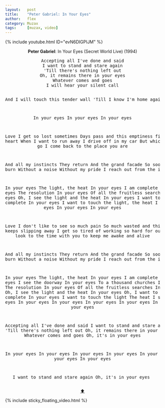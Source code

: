 ```yaml
---
layout:   post
title:    "Peter Gabriel: In Your Eyes"
author:   flex
category: Muzax
tags:     [muzax, video]
---
```


{% include youtube.html ID="evN6DIGPIJM" %}

<!-- break -->

<a id="top"></a>
<div id="lyrics"><div class="lyricsheader"><p><center><b>Peter Gabriel</b>: In Your Eyes (Secret World Live) (1994)</center></p></div>

<center><pre>
Accepting all I've done and said
I want to stand and stare again
'Till there's nothing left out
Oh, it remains there in your eyes
Whatever comes and goes
I will hear your silent call

And I will touch this tender wall
'Till I know I'm home again

In your eyes
In your eyes
In your eyes

Love
I get so lost sometimes
Days pass and this emptiness fills my heart
When I want to run away
I drive off in my car
But whichever way I go
I come back to the place you are

And all my instincts
They return
And the grand facade
So soon will burn
Without a noise
Without my pride
I reach out from the inside

In your eyes
The light, the heat
In your eyes
I am complete
In your eyes
The resolution
In your eyes
Of all the fruitless searches In your eyes
Oh, I see the light and the heat
In your eyes
I want to be that complete
In your eyes
I want to touch the light, the heat
I see in your eyes
In your eyes
In your eyes

Love
I don't like to see so much pain
So much wasted and this moment keeps slipping away
I get so tired of working so hard for our survival
I look to the time with you to keep me awake and alive

And all my instincts
They return
And the grand facade
So soon will burn
Without a noise
Without my pride
I reach out from the inside

In your eyes
The light, the heat
In your eyes
I am complete
In your eyes
I see the doorway In your eyes
To a thousand churches
In your eyes
The resolution In your eyes
Of all the fruitless searches
In your eyes
Oh, I see the light and the heat
In your eyes
Oh, I want to be that complete
In your eyes
I want to touch the light
The heat I see in your eyes
In your eyes
In your eyes
In your eyes
In your eyes
In your eyes
In your eyes

Accepting all I've done and said
I want to stand and stare again
'Till there's nothing left out
Oh, it remains there in your eyes
Whatever comes and goes
Oh, it's in your eyes

In your eyes
In your eyes
In your eyes
In your eyes
In your eyes
In your eyes
In your eyes

I want to stand and stare again
Oh, it's in your eyes
</pre>
<a href="#top">⬆</a></center></div>

<div class="sticky_floating_video"></div>
{% include sticky_floating_video.html %}